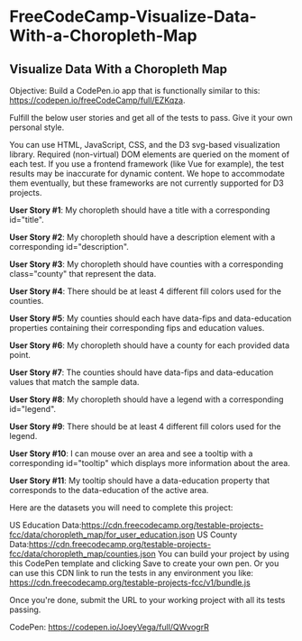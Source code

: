 # FreeCodeCamp-Visualize-Data-With-a-Choropleth-Map

## Visualize Data With a Choropleth Map

 
Objective: Build a CodePen.io app that is functionally similar to this: https://codepen.io/freeCodeCamp/full/EZKqza.

Fulfill the below user stories and get all of the tests to pass. Give it your own personal style.

You can use HTML, JavaScript, CSS, and the D3 svg-based visualization library. Required (non-virtual) DOM elements are queried on the moment of each test. If you use a frontend framework (like Vue for example), the test results may be inaccurate for dynamic content. We hope to accommodate them eventually, but these frameworks are not currently supported for D3 projects.

**User Story #1**: My choropleth should have a title with a corresponding id="title".

**User Story #2**: My choropleth should have a description element with a corresponding id="description".

**User Story #3**: My choropleth should have counties with a corresponding class="county" that represent the data.

**User Story #4**: There should be at least 4 different fill colors used for the counties.

**User Story #5**: My counties should each have data-fips and data-education properties containing their corresponding fips and education values.

**User Story #6**: My choropleth should have a county for each provided data point.

**User Story #7**: The counties should have data-fips and data-education values that match the sample data.

**User Story #8**: My choropleth should have a legend with a corresponding id="legend".

**User Story #9**: There should be at least 4 different fill colors used for the legend.

**User Story #10**: I can mouse over an area and see a tooltip with a corresponding id="tooltip" which displays more information about the area.

**User Story #11**: My tooltip should have a data-education property that corresponds to the data-education of the active area.

Here are the datasets you will need to complete this project:

US Education Data:https://cdn.freecodecamp.org/testable-projects-fcc/data/choropleth_map/for_user_education.json
US County Data:https://cdn.freecodecamp.org/testable-projects-fcc/data/choropleth_map/counties.json
You can build your project by using this CodePen template and clicking Save to create your own pen. Or you can use this CDN link to run the tests in any environment you like: https://cdn.freecodecamp.org/testable-projects-fcc/v1/bundle.js

Once you're done, submit the URL to your working project with all its tests passing.

CodePen: https://codepen.io/JoeyVega/full/QWvogrR